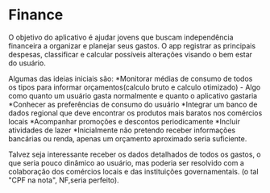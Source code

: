 # Finance

O objetivo do aplicativo é ajudar jovens que buscam independência financeira a organizar e planejar seus gastos.
O app registrar as principais despesas, classificar e calcular possíveis alterações visando o bem estar do usuário.

Algumas das ideias iniciais são:
    *Monitorar médias de consumo de todos os tipos para informar orçamentos(calculo bruto e calculo otimizado)
        - Algo como quanto um usuário gasta normalmente e quanto o aplicativo gastaria
    *Conhecer as preferências de consumo do usuário
    *Integrar um banco de dados regional que deve encontrar os produtos mais baratos nos comércios locais
    *Acompanhar promoções e descontos periodicamente
    *Incluir atividades de lazer
    *Inicialmente não pretendo receber informações bancárias ou renda, apenas um orçamento aproximado seria suficiente.

Talvez seja interessante receber os dados detalhados de todos os gastos, o que seria pouco dinâmico ao usuário, mas poderia ser resolvido com a colaboração dos comércios locais e das instituições governamentais. (o tal "CPF na nota", NF,seria perfeito).